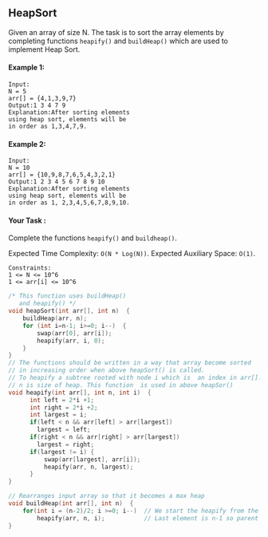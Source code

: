 ## HeapSort

Given an array of size N. The task is to sort the array elements by completing functions `heapify()` and `buildHeap()` which are used to implement Heap Sort.

#### Example 1:

```
Input:
N = 5
arr[] = {4,1,3,9,7}
Output:1 3 4 7 9
Explanation:After sorting elements
using heap sort, elements will be
in order as 1,3,4,7,9.
```

#### Example 2:

```
Input:
N = 10
arr[] = {10,9,8,7,6,5,4,3,2,1}
Output:1 2 3 4 5 6 7 8 9 10
Explanation:After sorting elements
using heap sort, elements will be
in order as 1, 2,3,4,5,6,7,8,9,10.
```

#### Your Task :

Complete the functions `heapify()` and `buildheap()`.

Expected Time Complexity: `O(N * Log(N))`.
Expected Auxiliary Space: `O(1)`.

```
Constraints:
1 <= N <= 10^6
1 <= arr[i] <= 10^6
```

```c++
/* This function uses buildHeap()
   and heapify() */
void heapSort(int arr[], int n)  {
    buildHeap(arr, n);
    for (int i=n-1; i>=0; i--)  {
        swap(arr[0], arr[i]);
        heapify(arr, i, 0);
    }
}
// The functions should be written in a way that array become sorted
// in increasing order when above heapSort() is called.
// To heapify a subtree rooted with node i which is  an index in arr[].
// n is size of heap. This function  is used in above heapSor()
void heapify(int arr[], int n, int i)  {
      int left = 2*i +1;
      int right = 2*i +2;
      int largest = i;
      if(left < n && arr[left] > arr[largest])
        largest = left;
      if(right < n && arr[right] > arr[largest])
        largest = right;
      if(largest != i) {
          swap(arr[largest], arr[i]);
          heapify(arr, n, largest);
      }
}

// Rearranges input array so that it becomes a max heap
void buildHeap(int arr[], int n)  {
    for(int i = (n-2)/2; i >=0; i--)  // We start the heapify from the parent of the last element
        heapify(arr, n, i);           // Last element is n-1 so parent would be ((n-1)-1/2)
}
```

